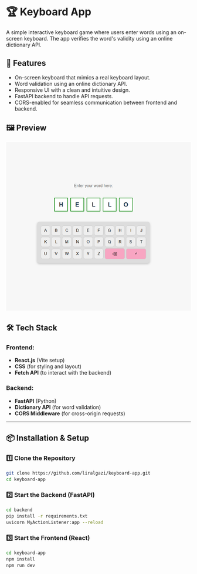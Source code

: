 # 🏆 Keyboard App

A simple interactive keyboard game where users enter words using an on-screen keyboard. The app verifies the word's validity using an online dictionary API.

## 🚀 Features
- On-screen keyboard that mimics a real keyboard layout.
- Word validation using an online dictionary API.
- Responsive UI with a clean and intuitive design.
- FastAPI backend to handle API requests.
- CORS-enabled for seamless communication between frontend and backend.

## 🖼️ Preview
![Keyboard App Screenshot](./keyboard-app/public/keyboard-app-screenshot.png)

## 🛠️ Tech Stack
### Frontend:
- **React.js** (Vite setup)
- **CSS** (for styling and layout)
- **Fetch API** (to interact with the backend)

### Backend:
- **FastAPI** (Python)
- **Dictionary API** (for word validation)
- **CORS Middleware** (for cross-origin requests)

---

## 📦 Installation & Setup

### 1️⃣ Clone the Repository
```sh
git clone https://github.com/liralgazi/keyboard-app.git
cd keyboard-app
```
### 2️⃣ Start the Backend (FastAPI)
```sh
cd backend
pip install -r requirements.txt
uvicorn MyActionListener:app --reload
```
### 3️⃣ Start the Frontend (React)
```sh
cd keyboard-app
npm install
npm run dev
```
